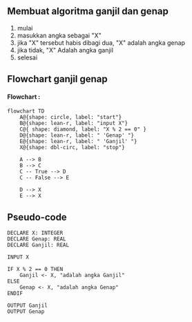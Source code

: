 ## Membuat algoritma ganjil dan genap

1. mulai
2. masukkan angka sebagai "X"
3. jika "X" tersebut habis dibagi dua, "X" adalah angka genap
4. jika tidak, "X" Adalah angka ganjil 
5. selesai

## Flowchart ganjil genap

#### Flowchart :

```mermaid
flowchart TD
    A@{shape: circle, label: "start"}
    B@{shape: lean-r, label: "input X"}
    C@{ shape: diamond, label: "X % 2 == 0" }
    D@{shape: lean-r, label: " 'Genap' "}
    E@{shape: lean-r, label: " 'Ganjil' "}
    X@{shape: dbl-circ, label: "stop"}

    A --> B
    B --> C
    C -- True --> D
    C -- False --> E

    D --> X
    E --> X

```
## Pseudo-code

```
DECLARE X: INTEGER
DECLARE Genap: REAL
DECLARE Ganjil: REAL

INPUT X

IF X % 2 == 0 THEN
    Ganjil <- X, "adalah angka Ganjil"
ELSE
    Genap <- X, "adalah angka Genap"
ENDIF

OUTPUT Ganjil
OUTPUT Genap
```
